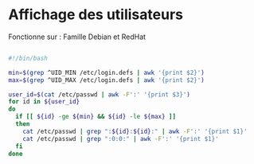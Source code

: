# Affichage des utilisateurs

Fonctionne sur : Famille Debian et RedHat

```bash

#!/bin/bash

min=$(grep ^UID_MIN /etc/login.defs | awk '{print $2}')
max=$(grep ^UID_MAX /etc/login.defs | awk '{print $2}')

user_id=$(cat /etc/passwd | awk -F':' '{print $3}')
for id in ${user_id}
do
  if [[ ${id} -ge ${min} && ${id} -le ${max} ]]
  then
    cat /etc/passwd | grep ":${id}:${id}:" | awk -F':' '{print $1}'
    cat /etc/passwd | grep ":0:0:" | awk -F':' '{print $1}'
  fi  
done

```
